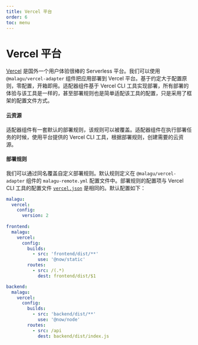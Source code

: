 ```yaml
---
title: Vercel 平台
order: 6
toc: menu
---
```


# Vercel 平台

[Vercel](https://vercel.com/) 是国外一个用户体验很棒的 Serverless 平台。我们可以使用 `@malagu/vercel-adapter` 组件把应用部署到 Vercel 平台。基于约定大于配置原则，零配置，开箱即用。适配器组件基于 Vercel CLI 工具实现部署，所有部署的体验与该工具是一样的，甚至部署规则也是简单适配该工具的配置，只是采用了框架的配置文件方式。


#### 云资源


适配器组件有一套默认的部署规则，该规则可以被覆盖。适配器组件在执行部署任务的时候，使用平台提供的 Vercel CLI 工具，根据部署规则，创建需要的云资源。


#### 部署规则


我们可以通过同名覆盖自定义部署规则。默认规则定义在 `@malagu/vercel-adapter` 组件的 `malagu-remote.yml` 配置文件中。部署规则的配置项与 Vercel CLI 工具的配置文件 [`vercel.json`](https://vercel.com/docs/configuration) 是相同的。默认配置如下：
```yaml
malagu:
  vercel:
    config:
      version: 2
        
frontend:
  malagu:
    vercel:
      config:
        builds:
          - src: 'frontend/dist/**'
            use: '@now/static'
        routes:
          - src: /(.*)
            dest: frontend/dist/$1

backend:
  malagu:
    vercel:
      config:
        builds:
          - src: 'backend/dist/**'
            use: '@now/node'
        routes:
          - src: /api
            dest: backend/dist/index.js
```



